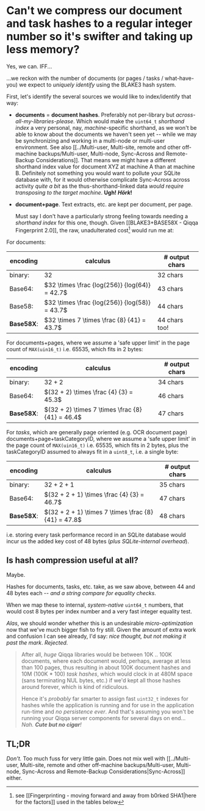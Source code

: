 # Can't we compress our document and task hashes to a regular integer number so it's swifter and taking up less memory?

Yes, we can. IFF...

...we reckon with the number of documents (or pages / tasks / what-have-you) we expect to *uniquely identify* using the BLAKE3 hash system.

First, let's identify the several sources we would like to index/identify that way:

- **documents** = **document hashes**. Preferably not per-library but *across-all-my-libraries-please*. Which would make the `uint64_t` *shorthand index* a very personal, nay, *machine*-specific shorthand, as we won't be able to know about the documents we haven't seen yet -- while we may be synchronizing and working in a multi-node or multi-user environment. See also [[../Multi-user, Multi-site, remote and other off-machine backups/Multi-user, Multi-node, Sync-Across and Remote-Backup Considerations]].
  That means we might have a different shorthand index value for document XYZ at machine A than at machine B. Definitely not something you would want to pollute your SQLite database with, for it would otherwise complicate Sync-Across across activity *quite a bit* as the thus-shorthand-linked data *would require transposing to the target machine*. **Ugh! *Hörk*!**
- **document+page**. Text extracts, etc. are kept per document, per page.
 
  Must say I don't have a particularly strong feeling towards needing a *shorthand index* for this one, though. Given [[BLAKE3+BASE58X - Qiqqa Fingerprint 2.0]], the raw, unadulterated cost[^1] would run me at: 
  
[^1]: see [[Fingerprinting - moving forward and away from b0rked SHA1|here for the factors]] used in the tables below
  
  For documents:
  
  | encoding     | calculus                   | # output chars        |
  |--------------|----------------------------|-----------------------|
  | binary:         | $32$              | 32 chars              |
  | Base64:      | $32 \times \frac {log(256)} {log(64)} = 42.7$     | 43 chars              |
  | Base58:      | $32 \times \frac {log(256)} {log(58)} = 43.7$     | 44 chars              |
  | **Base58X**: | $32 \times 7 \times \frac {8} {41} = 43.7$   | 44 chars too!    |

  For documents+pages, where we assume a 'safe upper limit' in the page count of `MAX(uin16_t)` i.e. 65535, which fits in 2 bytes:
  
  | encoding     | calculus                   | # output chars        |
  |--------------|----------------------------|-----------------------|
  | binary:         | $32 + 2$              | 34 chars              |
  | Base64:      | $(32 + 2) \times \frac {4} {3} = 45.3$     | 46 chars       |
  | **Base58X**: | $(32 + 2) \times 7 \times \frac {8} {41} = 46.4$   | 47 chars    |

  For *tasks*, which are generally page oriented (e.g. OCR document page) documents+page+taskCategoryID, where we assume a 'safe upper limit' in the page count of `MAX(uin16_t)` i.e. 65535, which fits in 2 bytes, plus the taskCategoryID assumed to always fit in a `uint8_t`, i.e. a single byte:
  
  | encoding     | calculus                   | # output chars        |
  |--------------|----------------------------|-----------------------|
  | binary:         | $32 + 2 + 1$              | 35 chars              |
  | Base64:      | $(32 + 2 + 1) \times \frac {4} {3} = 46.7$     | 47 chars       |
  | **Base58X**: | $(32 + 2 + 1) \times 7 \times \frac {8} {41} = 47.8$   | 48 chars    |

  i.e. storing every task performance record in an SQLite database would incur us the added key cost of  48 bytes (*plus SQLite-internal overhead*).
  
  
  
## Is hash compression useful at all?
  
Maybe.
  
Hashes for documents, tasks, etc. take, as we saw above, between 44 and 48 bytes each -- *and a string compare for equality checks*.
  
When we map these to internal, *system-native* `uint64_t` numbers, that would cost 8 bytes per index number and a very fast integer equality test.
  
*Alas*, we should wonder whether this is an undesirable  *micro-optimization* now that we've much bigger fish to fry still.
  Given the amount of extra work and confusion I can see already, I'd say: *nice thought, but not making it past the mark*. *Rejected.*
  
> After all, *huge* Qiqqa libraries would be between 10K .. 100K documents, where each document would, perhaps, average at less than 100 pages, thus resulting in about 100K document hashes and 10M (100K * 100) *task hashes*, which would clock in at 480M space (sans terminating NUL bytes, etc.) if we'd kept all those hashes around forever, which is kind of ridiculous.
> 
> Hence it's *probably* far smarter to assign fast `uint32_t` indexes for hashes while the application is running and for use in the application run-time and *no persistence ever*. And that's assuming you won't be running your Qiqqa server components for several days on end... *Nah. **Cute but no cigar**!*
  
  
  
## TL;DR
  
*Don't.* Too much fuss for very little gain. Does not mix well with
[[../Multi-user, Multi-site, remote and other off-machine backups/Multi-user, Multi-node, Sync-Across and Remote-Backup Considerations|Sync-Across]] either. 
  
